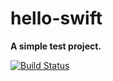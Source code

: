 # hello-swift
**A simple test project.**

[![Build Status](https://ci.swiftlang.xyz/job/hello-swift/badge/icon)](https://ci.swiftlang.xyz/job/hello-swift/)
